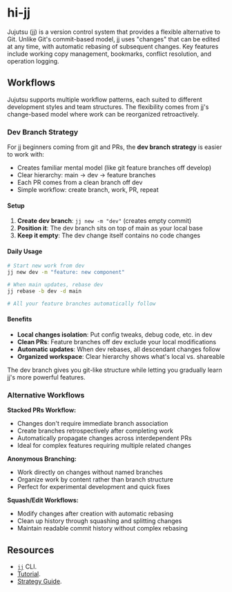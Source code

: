 # hi-jj

Jujutsu (jj) is a version control system that provides a flexible alternative to Git. Unlike Git's commit-based model, jj uses "changes" that can be edited at any time, with automatic rebasing of subsequent changes. Key features include working copy management, bookmarks, conflict resolution, and operation logging.

## Workflows

Jujutsu supports multiple workflow patterns, each suited to different development styles and team structures. The flexibility comes from jj's change-based model where work can be reorganized retroactively.

### Dev Branch Strategy

For jj beginners coming from git and PRs, the **dev branch strategy** is easier to work with:

- Creates familiar mental model (like git feature branches off develop)
- Clear hierarchy: main → dev → feature branches  
- Each PR comes from a clean branch off dev
- Simple workflow: create branch, work, PR, repeat

#### Setup
1. **Create dev branch**: `jj new -m "dev"` (creates empty commit)
2. **Position it**: The dev branch sits on top of main as your local base
3. **Keep it empty**: The dev change itself contains no code changes

#### Daily Usage
```bash
# Start new work from dev
jj new dev -m "feature: new component"

# When main updates, rebase dev
jj rebase -b dev -d main

# All your feature branches automatically follow
```

#### Benefits
- **Local changes isolation**: Put config tweaks, debug code, etc. in dev
- **Clean PRs**: Feature branches off dev exclude your local modifications  
- **Automatic updates**: When dev rebases, all descendant changes follow
- **Organized workspace**: Clear hierarchy shows what's local vs. shareable

The dev branch gives you git-like structure while letting you gradually learn jj's more powerful features.

### Alternative Workflows

**Stacked PRs Workflow:**
- Changes don't require immediate branch association
- Create branches retrospectively after completing work
- Automatically propagate changes across interdependent PRs
- Ideal for complex features requiring multiple related changes

**Anonymous Branching:**
- Work directly on changes without named branches
- Organize work by content rather than branch structure
- Perfect for experimental development and quick fixes

**Squash/Edit Workflows:**
- Modify changes after creation with automatic rebasing
- Clean up history through squashing and splitting changes
- Maintain readable commit history without complex rebasing

## Resources 

- [`jj`](https://jj-vcs.github.io/jj/latest/) CLI.
- [Tutorial](https://steveklabnik.github.io/jujutsu-tutorial/).
- [Strategy Guide](https://reasonablypolymorphic.com/blog/jj-strategy/).



